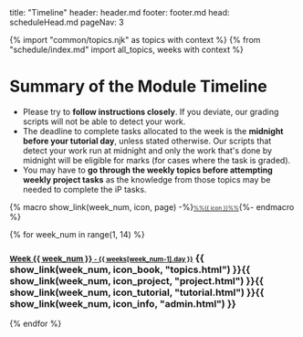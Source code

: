 <frontmatter>
title: "Timeline"
header: header.md
footer: footer.md
head: scheduleHead.md
pageNav: 3
</frontmatter>

{% import "common/topics.njk" as topics with context %}
{% from "schedule/index.md" import all_topics, weeks with context %}

<div class="website-content">

# Summary of the Module Timeline

<box type="warning" dismissible>
<span id="warnings">

* Please try to **follow instructions closely**. If you deviate, our grading scripts will not be able to detect your work.
* The deadline to complete tasks allocated to the week is the **<tooltip content="e.g., if your tutorial is on Thursday, the deadline is Wednesday 23.59">midnight before your tutorial day</tooltip>**, unless stated otherwise. Our scripts that detect your work run at midnight and only the work that's done by midnight will be eligible for marks (for cases where the task is graded).
* You may have to **go through the weekly topics before attempting weekly project tasks** as the knowledge from those topics may be needed to complete the iP tasks.

</span>
</box>

{% macro show_link(week_num, icon, page) -%}<small><small><a href="week{{ week_num }}/{{ page }}" class="badge badge-light mr-1">%%{{ icon }}%%</a></small></small>{%- endmacro %}

{% for week_num in range(1, 14) %}

### <a href="week{{ week_num }}/" class="badge badge-pill badge-dark"><small>**Week {{ week_num }}** <small>- {{ weeks[week_num-1].day }}</small></small></a> {{ show_link(week_num, icon_book, "topics.html") }}{{ show_link(week_num, icon_project, "project.html") }}{{ show_link(week_num, icon_tutorial, "tutorial.html") }}{{ show_link(week_num, icon_info, "admin.html") }}

<include src="week{{ week_num }}/index.md#summary" optional />
{% endfor %}

</div>
